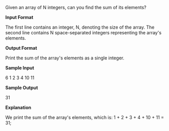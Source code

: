 Given an array of N integers, can you find the sum of its elements?

__Input Format__

The first line contains an integer, N, denoting the size of the array. 
The second line contains N space-separated integers representing the array's elements.

__Output Format__

Print the sum of the array's elements as a single integer.

__Sample Input__

6
1 2 3 4 10 11

__Sample Output__

31

__Explanation__

We print the sum of the array's elements, which is: 1 + 2 + 3 + 4 + 10 + 11 = 31;
